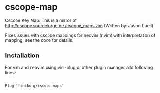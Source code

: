 # cscope-map
Cscope Key Map: This is a mirror of
http://cscope.sourceforge.net/cscope_maps.vim (Written by: Jason Duell)

Fixes issues with cscope mappings for neovim (nvim) with interpretation
of <Space> mapping, see the code for details.

## Installation

For vim and neovim using vim-plug or other plugin manager add following lines:

```vim

Plug 'finikorg/cscope-maps'

```
